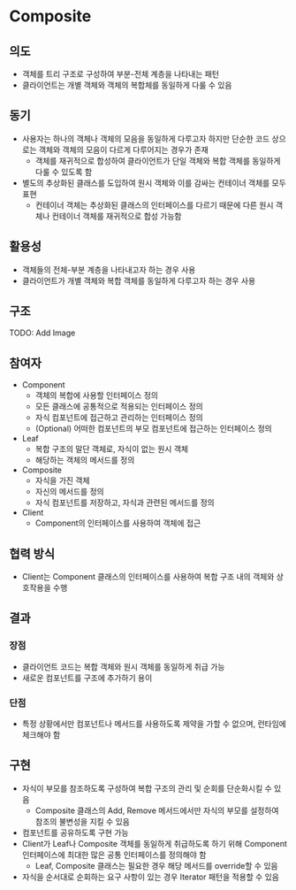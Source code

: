 # Composite

## 의도

- 객체를 트리 구조로 구성하여 부분-전체 계층을 나타내는 패턴
- 클라이언트는 개별 객체와 객체의 복합체를 동일하게 다룰 수 있음

## 동기

- 사용자는 하나의 객체나 객체의 모음을 동일하게 다루고자 하지만 단순한 코드 상으로는 객체와 객체의 모음이 다르게 다루어지는 경우가 존재
  - 객체를 재귀적으로 합성하여 클라이언트가 단일 객체와 복합 객체를 동일하게 다룰 수 있도록 함
- 별도의 추상화된 클래스를 도입하여 원시 객체와 이를 감싸는 컨테이너 객체를 모두 표현
  - 컨테이너 객체는 추상화된 클래스의 인터페이스를 다르기 때문에 다른 원시 객체나 컨테이너 객체를 재귀적으로 합성 가능함

## 활용성

- 객체들의 전체-부분 계층을 나타내고자 하는 경우 사용
- 클라이언트가 개별 객체와 복합 객체를 동일하게 다루고자 하는 경우 사용

## 구조

TODO: Add Image

## 참여자

- Component
  - 객체의 복합에 사용할 인터페이스 정의
  - 모든 클래스에 공통적으로 적용되는 인터페이스 정의
  - 자식 컴포넌트에 접근하고 관리하는 인터페이스 정의
  - (Optional) 어떠한 컴포넌트의 부모 컴포넌트에 접근하는 인터페이스 정의
- Leaf
  - 복합 구조의 말단 객체로, 자식이 없는 원시 객체
  - 해당하는 객체의 메서드를 정의
- Composite
  - 자식을 가진 객체
  - 자신의 메서드를 정의
  - 자식 컴포넌트를 저장하고, 자식과 관련된 메서드를 정의
- Client
  - Component의 인터페이스를 사용하여 객체에 접근

## 협력 방식

- Client는 Component 클래스의 인터페이스를 사용하여 복합 구조 내의 객체와 상호작용을 수행

## 결과

### 장점

- 클라이언트 코드는 복합 객체와 원시 객체를 동일하게 취급 가능
- 새로운 컴포넌트를 구조에 추가하기 용이

### 단점

- 특정 상황에서만 컴포넌트나 메서드를 사용하도록 제약을 가할 수 없으며, 런타임에 체크해야 함

## 구현

- 자식이 부모를 참조하도록 구성하여 복합 구조의 관리 및 순회를 단순화시킬 수 있음
  - Composite 클래스의 Add, Remove 메서드에서만 자식의 부모를 설정하여 참조의 불변성을 지킬 수 있음
- 컴포넌트를 공유하도록 구현 가능
- Client가 Leaf나 Composite 객체를 동일하게 취급하도록 하기 위해 Component 인터페이스에 최대한 많은 공통 인터페이스를 정의해야 함
  - Leaf, Composite 클래스는 필요한 경우 해당 메서드를 override할 수 있음
- 자식을 순서대로 순회하는 요구 사항이 있는 경우 Iterator 패턴을 적용할 수 있음
